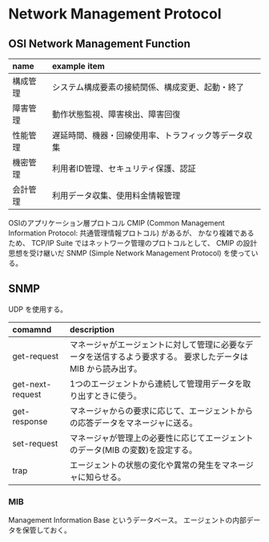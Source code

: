 # Network Management Protocol

## OSI Network Management Function

| name | example item |
|:--|:--|
| 構成管理 | システム構成要素の接続関係、構成変更、起動・終了 |
| 障害管理 | 動作状態監視、障害検出、障害回復 |
| 性能管理 | 遅延時間、機器・回線使用率、トラフィック等データ収集 |
| 機密管理 | 利用者ID管理、セキュリティ保護、認証 |
| 会計管理 | 利用データ収集、使用料金情報管理 |

OSIのアプリケーション層プロトコル CMIP (Common Management Information Protocol: 共通管理情報プロトコル) があるが、
かなり複雑であるため、 TCP/IP Suite ではネットワーク管理のプロトコルとして、 CMIP の設計思想を受け継いだ SNMP (Simple Network Management Protocol) を使っている。

## SNMP

UDP を使用する。

| comamnd | description |
|:--|:--|
| get-request | マネージャがエージェントに対して管理に必要なデータを送信するよう要求する。 要求したデータは MIB から読み出す。 |
| get-next-request | 1つのエージェントから連続して管理用データを取り出すときに使う。 |
| get-response | マネージャからの要求に応じて、エージェントからの応答データをマネージャに送る。 |
| set-request | マネージャが管理上の必要性に応じてエージェントのデータ(MIB の変数)を設定する。 |
| trap | エージェントの状態の変化や異常の発生をマネージャに知らせる。 |

### MIB

Management Information Base というデータベース。 エージェントの内部データを保管しておく。

